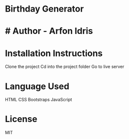 # Birthday Generator
# #  Author - Arfon Idris
# Installation Instructions
  Clone the project
  Cd into the project folder
  Go to live server
# Language Used
  HTML
  CSS
  Bootstraps
  JavaScript
# License
  MIT
